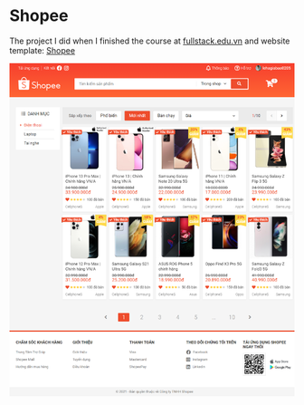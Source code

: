 **<h1>Shopee</h1>**

The project I did when I finished the course at <a href="https://fullstack.edu.vn/">fullstack.edu.vn</a>
and website template: <a href="https://shopee.vn/">Shopee</a>

![shopee](/review.png)

